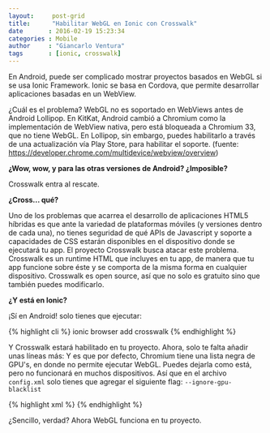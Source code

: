 ```yaml
---
layout:     post-grid
title:      "Habilitar WebGL en Ionic con Crosswalk"
date       : 2016-02-19 15:23:34
categories : Mobile
author     : "Giancarlo Ventura"
tags       : [ionic, crosswalk]   
---
```


En Android, puede ser complicado mostrar proyectos basados en WebGL si se usa Ionic Framework. 
Ionic se basa en Cordova, que permite desarrollar aplicaciones basadas en un WebView.

¿Cuál es el problema? WebGL no es soportado en WebViews antes de Android Lollipop.
En KitKat, Android cambió a Chromium como la implementación de  WebView nativa, 
pero está bloqueada a Chromium 33, que no tiene WebGL. En Lollipop, sin embargo, puedes habilitarlo
a través de una actualización vía Play Store, para habilitar el soporte. (fuente: https://developer.chrome.com/multidevice/webview/overview)

**¿Wow, wow, y para las otras versiones de Android? ¿Imposible?**

Crosswalk entra al rescate.

**¿Cross... qué?**

Uno de los problemas que acarrea el desarrollo de aplicaciones HTML5 híbridas es
que ante la variedad de plataformas móviles (y versiones dentro de cada una), 
no tienes seguridad de qué APIs de Javascript y soporte a capacidades de CSS 
estarán disponibles en el dispositivo donde se ejecutará tu app. El proyecto 
Crosswalk busca atacar este problema. Crosswalk es un runtime HTML que incluyes 
en tu app, de manera que tu app funcione sobre éste y se comporta de la misma forma
en cualquier dispositivo. Crosswalk es open source, así que no solo es gratuito
sino que también puedes modificarlo.

**¿Y está en Ionic?**

¡Sí en Android! solo tienes que ejecutar:

{% highlight cli %}
ionic browser add crosswalk
{% endhighlight %}

Y Crosswalk estará habilitado en tu proyecto. Ahora, solo te falta añadir unas líneas más:
Y es que por defecto, Chromium tiene una lista negra de GPU's, en donde no permite ejecutar
WebGL. Puedes dejarla como está, pero no funcionará en muchos dispositivos. Así que en el archivo 
`config.xml` solo tienes que agregar el siguiente flag: `--ignore-gpu-blacklist`

{% highlight xml %}
<preference name="xwalkCommandLine" value="--disable-pull-to-refresh-effect --ignore-gpu-blacklist" />
{% endhighlight %}

¿Sencillo, verdad? Ahora WebGL funciona en tu proyecto.
